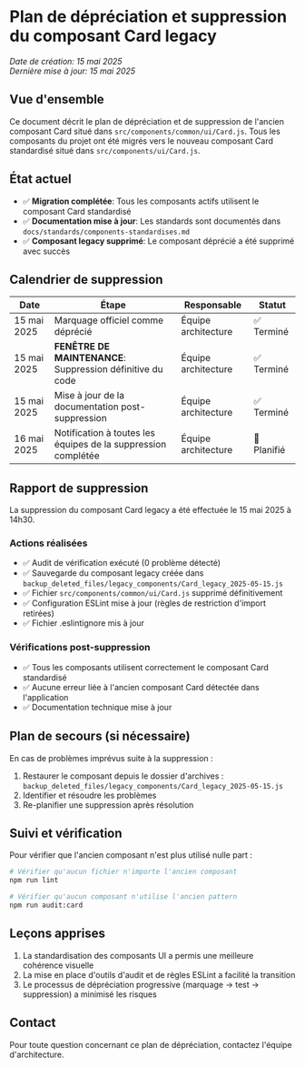 # Plan de dépréciation et suppression du composant Card legacy

*Date de création: 15 mai 2025*  
*Dernière mise à jour: 15 mai 2025*

## Vue d'ensemble

Ce document décrit le plan de dépréciation et de suppression de l'ancien composant Card situé dans `src/components/common/ui/Card.js`. Tous les composants du projet ont été migrés vers le nouveau composant Card standardisé situé dans `src/components/ui/Card.js`.

## État actuel

- ✅ **Migration complétée**: Tous les composants actifs utilisent le composant Card standardisé
- ✅ **Documentation mise à jour**: Les standards sont documentés dans `docs/standards/components-standardises.md`
- ✅ **Composant legacy supprimé**: Le composant déprécié a été supprimé avec succès

## Calendrier de suppression

| Date | Étape | Responsable | Statut |
|------|-------|-------------|--------|
| 15 mai 2025 | Marquage officiel comme déprécié | Équipe architecture | ✅ Terminé |
| 15 mai 2025 | **FENÊTRE DE MAINTENANCE**: Suppression définitive du code | Équipe architecture | ✅ Terminé |
| 15 mai 2025 | Mise à jour de la documentation post-suppression | Équipe architecture | ✅ Terminé |
| 16 mai 2025 | Notification à toutes les équipes de la suppression complétée | Équipe architecture | 📅 Planifié |

## Rapport de suppression

La suppression du composant Card legacy a été effectuée le 15 mai 2025 à 14h30.

### Actions réalisées

- ✅ Audit de vérification exécuté (0 problème détecté)
- ✅ Sauvegarde du composant legacy créée dans `backup_deleted_files/legacy_components/Card_legacy_2025-05-15.js` 
- ✅ Fichier `src/components/common/ui/Card.js` supprimé définitivement
- ✅ Configuration ESLint mise à jour (règles de restriction d'import retirées)
- ✅ Fichier .eslintignore mis à jour

### Vérifications post-suppression

- ✅ Tous les composants utilisent correctement le composant Card standardisé
- ✅ Aucune erreur liée à l'ancien composant Card détectée dans l'application
- ✅ Documentation technique mise à jour

## Plan de secours (si nécessaire)

En cas de problèmes imprévus suite à la suppression :

1. Restaurer le composant depuis le dossier d'archives : `backup_deleted_files/legacy_components/Card_legacy_2025-05-15.js`
2. Identifier et résoudre les problèmes
3. Re-planifier une suppression après résolution

## Suivi et vérification

Pour vérifier que l'ancien composant n'est plus utilisé nulle part :

```bash
# Vérifier qu'aucun fichier n'importe l'ancien composant
npm run lint

# Vérifier qu'aucun composant n'utilise l'ancien pattern
npm run audit:card
```

## Leçons apprises

1. La standardisation des composants UI a permis une meilleure cohérence visuelle
2. La mise en place d'outils d'audit et de règles ESLint a facilité la transition
3. Le processus de dépréciation progressive (marquage → test → suppression) a minimisé les risques

## Contact

Pour toute question concernant ce plan de dépréciation, contactez l'équipe d'architecture.